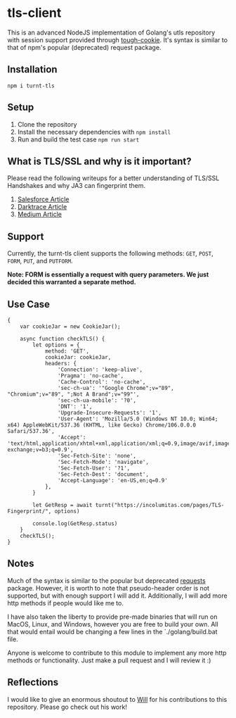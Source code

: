 # tls-client

This is an advanced NodeJS implementation of Golang's utls repository with session support provided through [tough-cookie](https://www.npmjs.com/package/tough-cookie). It's syntax is similar to that of npm's popular (deprecated) request package.

## Installation
```
npm i turnt-tls
```

## Setup
1. Clone the repository
2. Install the necessary dependencies with `npm install`
3. Run and build the test case `npm run start`

## What is TLS/SSL and why is it important?
Please read the following writeups for a better understanding of TLS/SSL Handshakes and why JA3 can fingerprint them.

1. [Salesforce Article](https://engineering.salesforce.com/tls-fingerprinting-with-ja3-and-ja3s-247362855967/)
2. [Darktrace Article](https://darktrace.com/blog/beyond-the-hash-how-unsupervised-machine-learning-unlocks-the-true-power-of-ja3)
3. [Medium Article](https://infosecwriteups.com/demystifying-ja3-one-handshake-at-a-time-c80b04ccb393)

## Support
Currently, the turnt-tls client supports the following methods: `GET`, `POST`, `FORM`, `PUT`, and `PUTFORM`. 

**Note: FORM is essentially a request with query parameters. We just decided this warranted a separate method.**

## Use Case
```
{
    var cookieJar = new CookieJar();

    async function checkTLS() {
        let options = {
            method: 'GET',
            cookieJar: cookieJar,
            headers: {
                'Connection': 'keep-alive',
                'Pragma': 'no-cache',
                'Cache-Control': 'no-cache',
                'sec-ch-ua': '"Google Chrome";v="89", "Chromium";v="89", ";Not A Brand";v="99"',
                'sec-ch-ua-mobile': '?0',
                'DNT': '1',
                'Upgrade-Insecure-Requests': '1',
                'User-Agent': 'Mozilla/5.0 (Windows NT 10.0; Win64; x64) AppleWebKit/537.36 (KHTML, like Gecko) Chrome/106.0.0.0 Safari/537.36',
                'Accept': 'text/html,application/xhtml+xml,application/xml;q=0.9,image/avif,image/webp,image/apng,*/*;q=0.8,application/signed-exchange;v=b3;q=0.9',
                'Sec-Fetch-Site': 'none',
                'Sec-Fetch-Mode': 'navigate',
                'Sec-Fetch-User': '?1',
                'Sec-Fetch-Dest': 'document',
                'Accept-Language': 'en-US,en;q=0.9'
            },
        }
        
        let GetResp = await turnt("https://incolumitas.com/pages/TLS-Fingerprint/", options)

        console.log(GetResp.status)
    }
    checkTLS();
}
```

## Notes
Much of the syntax is similar to the popular but deprecated [requests](https://www.npmjs.com/package/request) package. However, it is worth to note that pseudo-header order is not supported, but with enough support I will add it. Additionally, I will add more http methods if people would like me to. 

I have also taken the liberty to provide pre-made binaries that will run on MacOS, Linux, and Windows, however you are free to build your own. All that would entail would be changing a few lines in the `./golang/build.bat file.

Anyone is welcome to contribute to this module to implement any more http methods or functionality. Just make a pull request and I will review it :)

## Reflections
I would like to give an enormous shoutout to [Will](https://github.com/missingsemi) for his contributions to this repository. Please go check out his work!